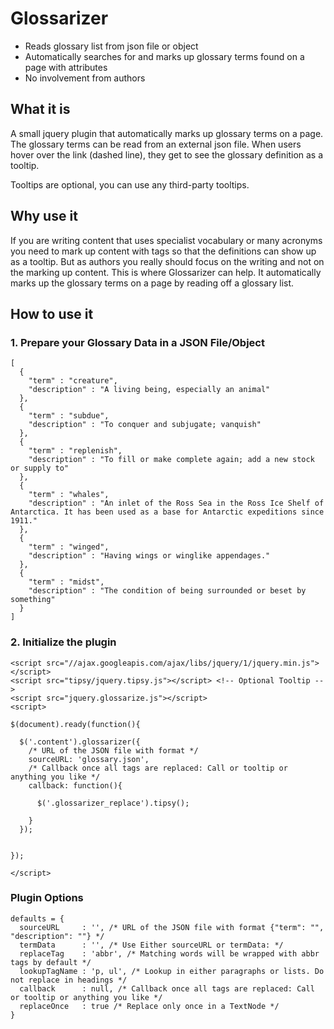 # Glossarizer

* Reads glossary list from json file or object
* Automatically searches for and marks up glossary terms found on a page with <abbr> attributes
* No involvement from authors

## What it is

A small jquery plugin that automatically marks up glossary terms on a page. The glossary terms can be read from an external json file. When users hover over the link (dashed line), they get to see the glossary definition as a tooltip. 

Tooltips are optional, you can use any third-party tooltips. 

## Why use it

If you are writing content that uses specialist vocabulary or many acronyms you need to mark up content with <abbr> tags so that the definitions can show up as a tooltip. But as authors you really should focus on the writing and not on the marking up content. This is where Glossarizer can help. It automatically marks up the glossary terms on a page by reading off a glossary list.

## How to use it

### 1. Prepare your Glossary Data in a JSON File/Object


    [
      {
        "term" : "creature",
        "description" : "A living being, especially an animal"
      },
      {
        "term" : "subdue",
        "description" : "To conquer and subjugate; vanquish"
      },
      {
        "term" : "replenish",
        "description" : "To fill or make complete again; add a new stock or supply to"
      },
      {
        "term" : "whales",
        "description" : "An inlet of the Ross Sea in the Ross Ice Shelf of Antarctica. It has been used as a base for Antarctic expeditions since 1911."
      },
      {
        "term" : "winged",
        "description" : "Having wings or winglike appendages."
      },
      {
        "term" : "midst",
        "description" : "The condition of being surrounded or beset by something"
      }
    ]

### 2. Initialize the plugin


    <script src="//ajax.googleapis.com/ajax/libs/jquery/1/jquery.min.js"></script>
    <script src="tipsy/jquery.tipsy.js"></script> <!-- Optional Tooltip -->
    <script src="jquery.glossarize.js"></script>
    <script>

    $(document).ready(function(){

      $('.content').glossarizer({
        /* URL of the JSON file with format */
        sourceURL: 'glossary.json', 
        /* Callback once all tags are replaced: Call or tooltip or anything you like */
        callback: function(){ 

          $('.glossarizer_replace').tipsy();

        }
      });


    });

    </script>



### Plugin Options


    defaults = {
      sourceURL     : '', /* URL of the JSON file with format {"term": "", "description": ""} */
      termData      : '', /* Use Either sourceURL or termData: */
      replaceTag    : 'abbr', /* Matching words will be wrapped with abbr tags by default */
      lookupTagName : 'p, ul', /* Lookup in either paragraphs or lists. Do not replace in headings */
      callback      : null, /* Callback once all tags are replaced: Call or tooltip or anything you like */
      replaceOnce   : true /* Replace only once in a TextNode */
    }
